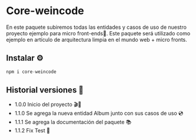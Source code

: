 # Core-weincode

En este paquete subiremos todas las entidades y casos de uso de nuestro proyecto ejemplo para micro front-ends🤯. Este paquete será utilizado como ejemplo en artículo de arquitectura limpia en el mundo web + micro fronts.

## Instalar ⚙
```s
npm i core-weincode
```

## Historial versiones 🌳
* 1.0.0 Inicio del proyecto 🎬🏁
* 1.1.0 Se agrega la nueva entidad Album junto con sus casos de uso 💿
* 1.1.1 Se agrega la documentación del paquete 📚
* 1.1.2 Fix Test 🧪